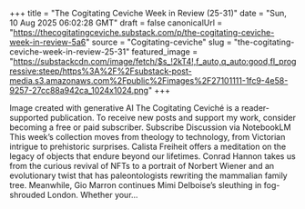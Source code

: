 +++
title = "The Cogitating Ceviche Week in Review (25-31)"
date = "Sun, 10 Aug 2025 06:02:28 GMT"
draft = false
canonicalUrl = "https://thecogitatingceviche.substack.com/p/the-cogitating-ceviche-week-in-review-5a6"
source = "Cogitating-ceviche"
slug = "the-cogitating-ceviche-week-in-review-25-31"
featured_image = "https://substackcdn.com/image/fetch/$s_!2kT4!,f_auto,q_auto:good,fl_progressive:steep/https%3A%2F%2Fsubstack-post-media.s3.amazonaws.com%2Fpublic%2Fimages%2F27101111-1fc9-4e58-9257-27cc88a942ca_1024x1024.png"
+++

Image created with generative AI The Cogitating Ceviché is a reader-supported publication. To receive new posts and support my work, consider becoming a free or paid subscriber. Subscribe Discussion via NotebookLM This week’s collection moves from theology to technology, from Victorian intrigue to prehistoric surprises. Calista Freiheit offers a meditation on the legacy of objects that endure beyond our lifetimes. Conrad Hannon takes us from the curious revival of NFTs to a portrait of Norbert Wiener and an evolutionary twist that has paleontologists rewriting the mammalian family tree. Meanwhile, Gio Marron continues Mimi Delboise’s sleuthing in fog-shrouded London. Whether your...
